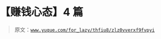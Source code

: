 # 【赚钱心态】4 篇

> 原文：[`www.yuque.com/for_lazy/thfiu8/zlz0vverxf9fvpyi`](https://www.yuque.com/for_lazy/thfiu8/zlz0vverxf9fvpyi)

